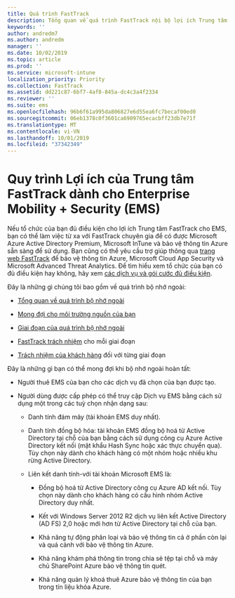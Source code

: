 ```yaml
---
title: Quá trình FastTrack
description: Tổng quan về quá trình FastTrack nội bộ lợi ích Trung tâm
keywords: ''
author: andredm7
ms.author: andredm
manager: ''
ms.date: 10/02/2019
ms.topic: article
ms.prod: ''
ms.service: microsoft-intune
localization_priority: Priority
ms.collection: FastTrack
ms.assetid: dd221c87-6bf7-4af8-845a-dc4c3a4f2334
ms.reviewer: ''
ms.suite: ems
ms.openlocfilehash: 96b6f61a995da806827e6d55ea6fc7becaf00ed0
ms.sourcegitcommit: 06eb1378c0f3601ca6909765ecacbff23db7e71f
ms.translationtype: MT
ms.contentlocale: vi-VN
ms.lasthandoff: 10/01/2019
ms.locfileid: "37342349"
---
```

# <a name="fasttrack-center-benefit-process-for-enterprise-mobility--security-ems"></a>Quy trình Lợi ích của Trung tâm FastTrack dành cho Enterprise Mobility + Security (EMS)
Nếu tổ chức của bạn đủ điều kiện cho lợi ích Trung tâm FastTrack cho EMS, bạn có thể làm việc từ xa với FastTrack chuyên gia để có được Microsoft Azure Active Directory Premium, Microsoft InTune và bảo vệ thông tin Azure sẵn sàng để sử dụng. Bạn cũng có thể yêu cầu trợ giúp thông qua [trang web FastTrack](https://www.microsoft.com/fasttrack/microsoft-365/ems) để bảo vệ thông tin Azure, Microsoft Cloud App Security và Microsoft Advanced Threat Analytics. Để tìm hiểu xem tổ chức của bạn có đủ điều kiện hay không, hãy xem [các dịch vụ và gói cước đủ điều kiện](M365-eligible-services-and-plans.md).


Đây là những gì chúng tôi bao gồm về quá trình bộ nhớ ngoài:

-   [Tổng quan về quá trình bộ nhớ ngoài](EMS-fasttrack-benefit-overview.md)

-   [Mong đợi cho môi trường nguồn của bạn](EMS-source-environment-expectations.md)

-   [Giai đoạn của quá trình bộ nhớ ngoài](EMS-onboarding-phases.md)

-   [FastTrack trách nhiệm](EMS-fasttrack-responsibilities.md) cho mỗi giai đoạn

-   [Trách nhiệm của khách hàng](EMS-your-responsibilities.md) đối với từng giai đoạn

Đây là những gì bạn có thể mong đợi khi bộ nhớ ngoài hoàn tất:

-   Người thuê EMS của bạn cho các dịch vụ đã chọn của bạn được tạo.

-   Người dùng được cấp phép có thể truy cập Dịch vụ EMS bằng cách sử dụng một trong các tuỳ chọn nhận dạng sau:

    -   Danh tính đám mây (tài khoản EMS duy nhất).

    -   Danh tính đồng bộ hóa: tài khoản EMS đồng bộ hoá từ Active Directory tại chỗ của bạn bằng cách sử dụng công cụ Azure Active Directory kết nối (mật khẩu Hash Sync hoặc xác thực chuyển qua). Tùy chọn này dành cho khách hàng có một nhóm hoặc nhiều khu rừng Active Directory.

    -   Liên kết danh tính-với tài khoản Microsoft EMS là:

        -   Đồng bộ hoá từ Active Directory công cụ Azure AD kết nối. Tùy chọn này dành cho khách hàng có cấu hình nhóm Active Directory duy nhất.

        -   Kết với Windows Server 2012 R2 dịch vụ liên kết Active Directory (AD FS) 2,0 hoặc mới hơn từ Active Directory tại chỗ của bạn.

        -   Khả năng tự động phân loại và bảo vệ thông tin cả ở phần còn lại và quá cảnh với bảo vệ thông tin Azure. 

        -   Khả năng khám phá thông tin trong chia sẻ tệp tại chỗ và máy chủ SharePoint Azure bảo vệ thông tin quét. 

        -   Khả năng quản lý khoá thuê Azure bảo vệ thông tin của bạn trong tín liệu khóa Azure. 
